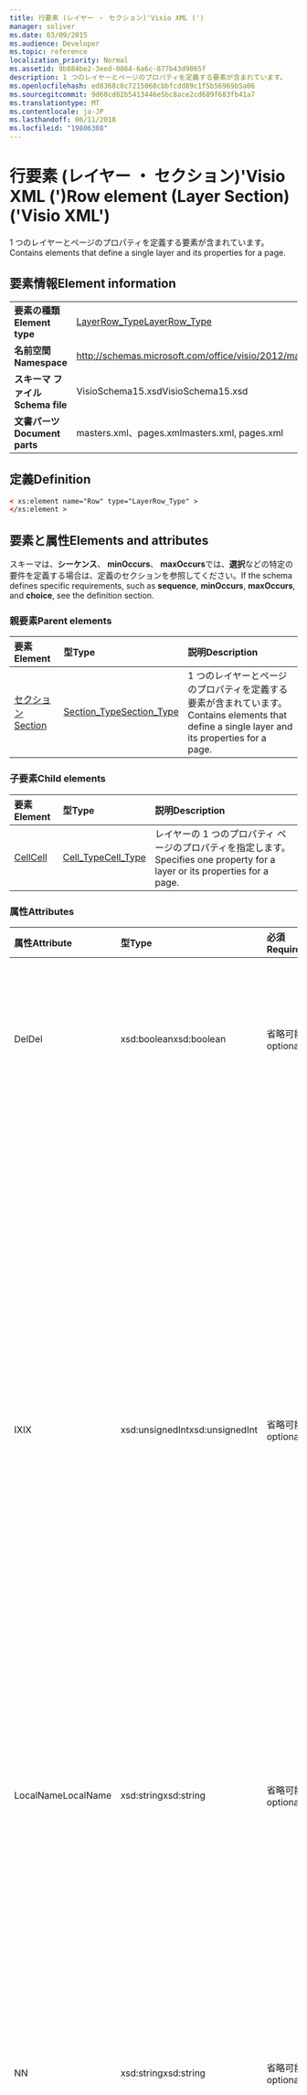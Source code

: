 ```yaml
---
title: 行要素 (レイヤー ・ セクション)'Visio XML (')
manager: soliver
ms.date: 03/09/2015
ms.audience: Developer
ms.topic: reference
localization_priority: Normal
ms.assetid: 9b884be2-3eed-0864-6a6c-877b43d9065f
description: 1 つのレイヤーとページのプロパティを定義する要素が含まれています。
ms.openlocfilehash: ed8368c0c7215068cbbfcdd89c1f5b56969b5a06
ms.sourcegitcommit: 9d60cd82b5413446e5bc8ace2cd689f683fb41a7
ms.translationtype: MT
ms.contentlocale: ja-JP
ms.lasthandoff: 06/11/2018
ms.locfileid: "19806308"
---
```

# <a name="row-element-layer-section-visio-xml"></a><span data-ttu-id="9b993-103">行要素 (レイヤー ・ セクション)'Visio XML (')</span><span class="sxs-lookup"><span data-stu-id="9b993-103">Row element (Layer Section) ('Visio XML')</span></span>

<span data-ttu-id="9b993-104">1 つのレイヤーとページのプロパティを定義する要素が含まれています。</span><span class="sxs-lookup"><span data-stu-id="9b993-104">Contains elements that define a single layer and its properties for a page.</span></span>
  
## <a name="element-information"></a><span data-ttu-id="9b993-105">要素情報</span><span class="sxs-lookup"><span data-stu-id="9b993-105">Element information</span></span>

|||
|:-----|:-----|
|<span data-ttu-id="9b993-106">**要素の種類**</span><span class="sxs-lookup"><span data-stu-id="9b993-106">**Element type**</span></span> <br/> |[<span data-ttu-id="9b993-107">LayerRow_Type</span><span class="sxs-lookup"><span data-stu-id="9b993-107">LayerRow_Type</span></span>](layerrow_type-complextypevisio-xml.md) <br/> |
|<span data-ttu-id="9b993-108">**名前空間**</span><span class="sxs-lookup"><span data-stu-id="9b993-108">**Namespace**</span></span> <br/> |http://schemas.microsoft.com/office/visio/2012/main  <br/> |
|<span data-ttu-id="9b993-109">**スキーマ ファイル**</span><span class="sxs-lookup"><span data-stu-id="9b993-109">**Schema file**</span></span> <br/> |<span data-ttu-id="9b993-110">VisioSchema15.xsd</span><span class="sxs-lookup"><span data-stu-id="9b993-110">VisioSchema15.xsd</span></span>  <br/> |
|<span data-ttu-id="9b993-111">**文書パーツ**</span><span class="sxs-lookup"><span data-stu-id="9b993-111">**Document parts**</span></span> <br/> |<span data-ttu-id="9b993-112">masters.xml、pages.xml</span><span class="sxs-lookup"><span data-stu-id="9b993-112">masters.xml, pages.xml</span></span>  <br/> |
   
## <a name="definition"></a><span data-ttu-id="9b993-113">定義</span><span class="sxs-lookup"><span data-stu-id="9b993-113">Definition</span></span>

```XML
< xs:element name="Row" type="LayerRow_Type" >
</xs:element >
```

## <a name="elements-and-attributes"></a><span data-ttu-id="9b993-114">要素と属性</span><span class="sxs-lookup"><span data-stu-id="9b993-114">Elements and attributes</span></span>

<span data-ttu-id="9b993-115">スキーマは、**シーケンス**、 **minOccurs**、 **maxOccurs**では、**選択**などの特定の要件を定義する場合は、定義のセクションを参照してください。</span><span class="sxs-lookup"><span data-stu-id="9b993-115">If the schema defines specific requirements, such as **sequence**, **minOccurs**, **maxOccurs**, and **choice**, see the definition section.</span></span> 
  
### <a name="parent-elements"></a><span data-ttu-id="9b993-116">親要素</span><span class="sxs-lookup"><span data-stu-id="9b993-116">Parent elements</span></span>

|<span data-ttu-id="9b993-117">**要素**</span><span class="sxs-lookup"><span data-stu-id="9b993-117">**Element**</span></span>|<span data-ttu-id="9b993-118">**型**</span><span class="sxs-lookup"><span data-stu-id="9b993-118">**Type**</span></span>|<span data-ttu-id="9b993-119">**説明**</span><span class="sxs-lookup"><span data-stu-id="9b993-119">**Description**</span></span>|
|:-----|:-----|:-----|
|[<span data-ttu-id="9b993-120">セクション</span><span class="sxs-lookup"><span data-stu-id="9b993-120">Section</span></span>](section-element-sheet_type-complextypevisio-xml.md) <br/> |[<span data-ttu-id="9b993-121">Section_Type</span><span class="sxs-lookup"><span data-stu-id="9b993-121">Section_Type</span></span>](section_type-complextypevisio-xml.md) <br/> |<span data-ttu-id="9b993-122">1 つのレイヤーとページのプロパティを定義する要素が含まれています。</span><span class="sxs-lookup"><span data-stu-id="9b993-122">Contains elements that define a single layer and its properties for a page.</span></span>  <br/> |
   
### <a name="child-elements"></a><span data-ttu-id="9b993-123">子要素</span><span class="sxs-lookup"><span data-stu-id="9b993-123">Child elements</span></span>

|<span data-ttu-id="9b993-124">**要素**</span><span class="sxs-lookup"><span data-stu-id="9b993-124">**Element**</span></span>|<span data-ttu-id="9b993-125">**型**</span><span class="sxs-lookup"><span data-stu-id="9b993-125">**Type**</span></span>|<span data-ttu-id="9b993-126">**説明**</span><span class="sxs-lookup"><span data-stu-id="9b993-126">**Description**</span></span>|
|:-----|:-----|:-----|
|[<span data-ttu-id="9b993-127">Cell</span><span class="sxs-lookup"><span data-stu-id="9b993-127">Cell</span></span>](cell-element-layer-sectionvisio-xml.md) <br/> |[<span data-ttu-id="9b993-128">Cell_Type</span><span class="sxs-lookup"><span data-stu-id="9b993-128">Cell_Type</span></span>](cell_type-complextypevisio-xml.md) <br/> |<span data-ttu-id="9b993-129">レイヤーの 1 つのプロパティ ページのプロパティを指定します。</span><span class="sxs-lookup"><span data-stu-id="9b993-129">Specifies one property for a layer or its properties for a page.</span></span>  <br/> |
   
### <a name="attributes"></a><span data-ttu-id="9b993-130">属性</span><span class="sxs-lookup"><span data-stu-id="9b993-130">Attributes</span></span>

|<span data-ttu-id="9b993-131">**属性**</span><span class="sxs-lookup"><span data-stu-id="9b993-131">**Attribute**</span></span>|<span data-ttu-id="9b993-132">**型**</span><span class="sxs-lookup"><span data-stu-id="9b993-132">**Type**</span></span>|<span data-ttu-id="9b993-133">**必須**</span><span class="sxs-lookup"><span data-stu-id="9b993-133">**Required**</span></span>|<span data-ttu-id="9b993-134">**説明**</span><span class="sxs-lookup"><span data-stu-id="9b993-134">**Description**</span></span>|<span data-ttu-id="9b993-135">**使用可能な値**</span><span class="sxs-lookup"><span data-stu-id="9b993-135">**Possible values**</span></span>|
|:-----|:-----|:-----|:-----|:-----|
|<span data-ttu-id="9b993-136">Del</span><span class="sxs-lookup"><span data-stu-id="9b993-136">Del</span></span>  <br/> |<span data-ttu-id="9b993-137">xsd:boolean</span><span class="sxs-lookup"><span data-stu-id="9b993-137">xsd:boolean</span></span>  <br/> |<span data-ttu-id="9b993-138">省略可能</span><span class="sxs-lookup"><span data-stu-id="9b993-138">optional</span></span>  <br/> |<span data-ttu-id="9b993-139">マスター シェイプから継承される行が削除されたかどうかを指定します。</span><span class="sxs-lookup"><span data-stu-id="9b993-139">Specifies whether a row that would otherwise be inherited from a master shape has been deleted.</span></span>  <br/> |<span data-ttu-id="9b993-140">Xsd:boolean の値を入力します。</span><span class="sxs-lookup"><span data-stu-id="9b993-140">Values of the xsd:boolean type.</span></span>  <br/> |
|<span data-ttu-id="9b993-141">IX</span><span class="sxs-lookup"><span data-stu-id="9b993-141">IX</span></span>  <br/> |<span data-ttu-id="9b993-142">xsd:unsignedInt</span><span class="sxs-lookup"><span data-stu-id="9b993-142">xsd:unsignedInt</span></span>  <br/> |<span data-ttu-id="9b993-143">省略可能</span><span class="sxs-lookup"><span data-stu-id="9b993-143">optional</span></span>  <br/> |<span data-ttu-id="9b993-144">1 から始まる行の識別子を指定します。</span><span class="sxs-lookup"><span data-stu-id="9b993-144">Specifies the one-based identifier for the row.</span></span> <span data-ttu-id="9b993-145">特有である必要があり、同じセクションの他の識別子を超える。IX 属性は、文字、接続、フィールド、FillGradient、ジオメトリ、レイヤー、LineGradient、段落、校閲者、自由、およびタブのセクションでのみ使用します。</span><span class="sxs-lookup"><span data-stu-id="9b993-145">It should be unqiue and greater than other identifiers in the same section.The IX attribute is only used for the Character, Connection, Field, FillGradient, Geometry, Layer, LineGradient, Paragraph, Reviewer, Scratch, and Tabs sections.</span></span> <span data-ttu-id="9b993-146">行は、IX または N の属性の 1 つだけ配置できます。</span><span class="sxs-lookup"><span data-stu-id="9b993-146">A row can only have one of the IX or N attributes.</span></span>  <br/> |<span data-ttu-id="9b993-147">Xsd:unsignedInt の値を入力します。</span><span class="sxs-lookup"><span data-stu-id="9b993-147">Values of the xsd:unsignedInt type.</span></span>  <br/> |
|<span data-ttu-id="9b993-148">LocalName</span><span class="sxs-lookup"><span data-stu-id="9b993-148">LocalName</span></span>  <br/> |<span data-ttu-id="9b993-149">xsd:string</span><span class="sxs-lookup"><span data-stu-id="9b993-149">xsd:string</span></span>  <br/> |<span data-ttu-id="9b993-150">省略可能</span><span class="sxs-lookup"><span data-stu-id="9b993-150">optional</span></span>  <br/> |<span data-ttu-id="9b993-151">行の一意の言語に依存する名前を指定します。</span><span class="sxs-lookup"><span data-stu-id="9b993-151">Specifies the unique language-dependent name of the row.</span></span>  <br/> |<span data-ttu-id="9b993-152">Xsd:string の値を入力します。</span><span class="sxs-lookup"><span data-stu-id="9b993-152">Values of the xsd:string type.</span></span>  <br/> |
|<span data-ttu-id="9b993-153">N</span><span class="sxs-lookup"><span data-stu-id="9b993-153">N</span></span>  <br/> |<span data-ttu-id="9b993-154">xsd:string</span><span class="sxs-lookup"><span data-stu-id="9b993-154">xsd:string</span></span>  <br/> |<span data-ttu-id="9b993-155">省略可能</span><span class="sxs-lookup"><span data-stu-id="9b993-155">optional</span></span>  <br/> |<span data-ttu-id="9b993-156">行の一意の言語に依存しない名前を指定します。N 属性は、ユーザー、プロパティ、動作、コントロール、接続、ハイパーリンク、および ActionTag のセクションでのみ使用します。</span><span class="sxs-lookup"><span data-stu-id="9b993-156">Specifies the unique language-independent name of the row.The N attribute is only used for the User, Property, Actions, Control, Connection, Hyperlink, and ActionTag sections.</span></span> <span data-ttu-id="9b993-157">行は、IX または N の属性の 1 つだけ配置できます。</span><span class="sxs-lookup"><span data-stu-id="9b993-157">A row can only have one of the IX or N attributes.</span></span>  <br/> |<span data-ttu-id="9b993-158">Xsd:string の値を入力します。</span><span class="sxs-lookup"><span data-stu-id="9b993-158">Values of the xsd:string type.</span></span>  <br/> |
|<span data-ttu-id="9b993-159">SV 要素</span><span class="sxs-lookup"><span data-stu-id="9b993-159">T</span></span>  <br/> |<span data-ttu-id="9b993-160">xsd:string</span><span class="sxs-lookup"><span data-stu-id="9b993-160">xsd:string</span></span>  <br/> |<span data-ttu-id="9b993-161">省略可能</span><span class="sxs-lookup"><span data-stu-id="9b993-161">optional</span></span>  <br/> |<span data-ttu-id="9b993-162">行によって表され、ジオメトリの視覚エフェクトで使用される幾何学的なパスの種類を指定します。</span><span class="sxs-lookup"><span data-stu-id="9b993-162">Specifies the type of the geometric path represented by the row and used in geometry visualization.</span></span> <span data-ttu-id="9b993-163">T 属性は、[Geometry] セクションでのみ使用します。</span><span class="sxs-lookup"><span data-stu-id="9b993-163">The T attribute is only used for the Geometry section.</span></span>  <br/> |<span data-ttu-id="9b993-164">Xsd:string の値を入力します。</span><span class="sxs-lookup"><span data-stu-id="9b993-164">Values of the xsd:string type.</span></span>  <br/> |
   

